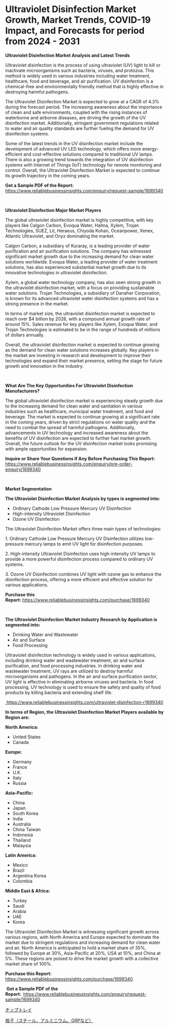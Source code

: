 <p><h1>Ultraviolet Disinfection Market Growth, Market Trends, COVID-19 Impact, and Forecasts for period from 2024 - 2031</h1></p><p><strong>Ultraviolet Disinfection Market Analysis and Latest Trends</strong></p>
<p><p>Ultraviolet disinfection is the process of using ultraviolet (UV) light to kill or inactivate microorganisms such as bacteria, viruses, and protozoa. This method is widely used in various industries including water treatment, healthcare, food and beverage, and air purification. UV disinfection is a chemical-free and environmentally friendly method that is highly effective in destroying harmful pathogens.</p><p>The Ultraviolet Disinfection Market is expected to grow at a CAGR of 4.3% during the forecast period. The increasing awareness about the importance of clean and safe environments, coupled with the rising instances of waterborne and airborne diseases, are driving the growth of the UV disinfection market. Additionally, stringent government regulations related to water and air quality standards are further fueling the demand for UV disinfection systems.</p><p>Some of the latest trends in the UV disinfection market include the development of advanced UV LED technology, which offers more energy-efficient and cost-effective solutions compared to traditional UV lamps. There is also a growing trend towards the integration of UV disinfection systems with Internet of Things (IoT) technology for remote monitoring and control. Overall, the Ultraviolet Disinfection Market is expected to continue its growth trajectory in the coming years.</p></p>
<p><strong>Get a Sample PDF of the Report:&nbsp;</strong> <a href="https://www.reliablebusinessinsights.com/enquiry/request-sample/1699340">https://www.reliablebusinessinsights.com/enquiry/request-sample/1699340</a></p>
<p>&nbsp;</p>
<p><strong>Ultraviolet Disinfection Major Market Players</strong></p>
<p><p>The global ultraviolet disinfection market is highly competitive, with key players like Calgon Carbon, Evoqua Water, Halma, Xylem, Trojan Technologies, SUEZ, Lit, Heraeus, Chiyoda Kohan, Oceanpower, Xenex, Atlantic Ultraviolet, and Onyx dominating the market. </p><p>Calgon Carbon, a subsidiary of Kuraray, is a leading provider of water purification and air purification solutions. The company has witnessed significant market growth due to the increasing demand for clean water solutions worldwide. Evoqua Water, a leading provider of water treatment solutions, has also experienced substantial market growth due to its innovative technologies in ultraviolet disinfection.</p><p>Xylem, a global water technology company, has also seen strong growth in the ultraviolet disinfection market, with a focus on providing sustainable water solutions. Trojan Technologies, a subsidiary of Danaher Corporation, is known for its advanced ultraviolet water disinfection systems and has a strong presence in the market.</p><p>In terms of market size, the ultraviolet disinfection market is expected to reach over $4 billion by 2026, with a compound annual growth rate of around 15%. Sales revenue for key players like Xylem, Evoqua Water, and Trojan Technologies is estimated to be in the range of hundreds of millions of dollars annually.</p><p>Overall, the ultraviolet disinfection market is expected to continue growing as the demand for clean water solutions increases globally. Key players in the market are investing in research and development to improve their technologies and expand their market presence, setting the stage for future growth and innovation in the industry.</p></p>
<p>&nbsp;</p>
<p><strong>What Are The Key Opportunities For Ultraviolet Disinfection Manufacturers?</strong></p>
<p><p>The global ultraviolet disinfection market is experiencing steady growth due to the increasing demand for clean water and sanitation in various industries such as healthcare, municipal water treatment, and food and beverage. The market is expected to continue growing at a significant rate in the coming years, driven by strict regulations on water quality and the need to combat the spread of harmful pathogens. Additionally, advancements in UV technology and increased awareness about the benefits of UV disinfection are expected to further fuel market growth. Overall, the future outlook for the UV disinfection market looks promising with ample opportunities for expansion.</p></p>
<p><strong>Inquire or Share Your Questions If Any Before Purchasing This Report:</strong> <a href="https://www.reliablebusinessinsights.com/enquiry/pre-order-enquiry/1699340">https://www.reliablebusinessinsights.com/enquiry/pre-order-enquiry/1699340</a></p>
<p>&nbsp;</p>
<p><strong>Market Segmentation</strong></p>
<p><strong>The Ultraviolet Disinfection Market Analysis by types is segmented into:</strong></p>
<p><ul><li>Ordinary Cathode Low Pressure Mercury UV Disinfection</li><li>High-intensity Ultraviolet Disinfection</li><li>Ozone UV Disinfection</li></ul></p>
<p><p>The Ultraviolet Disinfection Market offers three main types of technologies: </p><p>1. Ordinary Cathode Low Pressure Mercury UV Disinfection utilizes low-pressure mercury lamps to emit UV light for disinfection purposes.</p><p> </p><p>2. High-intensity Ultraviolet Disinfection uses high-intensity UV lamps to provide a more powerful disinfection process compared to ordinary UV systems.</p><p> </p><p>3. Ozone UV Disinfection combines UV light with ozone gas to enhance the disinfection process, offering a more efficient and effective solution for various applications.</p></p>
<p><strong>Purchase this Report:&nbsp;</strong><a href="https://www.reliablebusinessinsights.com/purchase/1699340">https://www.reliablebusinessinsights.com/purchase/1699340</a></p>
<p>&nbsp;</p>
<p><strong>The Ultraviolet Disinfection Market Industry Research by Application is segmented into:</strong></p>
<p><ul><li>Drinking Water and Wastewater</li><li>Air and Surface</li><li>Food Processing</li></ul></p>
<p><p>Ultraviolet disinfection technology is widely used in various applications, including drinking water and wastewater treatment, air and surface purification, and food processing industries. In drinking water and wastewater treatment, UV rays are utilized to destroy harmful microorganisms and pathogens. In the air and surface purification sector, UV light is effective in eliminating airborne viruses and bacteria. In food processing, UV technology is used to ensure the safety and quality of food products by killing bacteria and extending shelf life.</p></p>
<p><a href="https://www.reliablebusinessinsights.com/ultraviolet-disinfection-r1699340">&nbsp;https://www.reliablebusinessinsights.com/ultraviolet-disinfection-r1699340</a></p>
<p><strong>In terms of Region, the Ultraviolet Disinfection Market Players available by Region are:</strong></p>
<p>
    <p> <strong> North America: </strong>
        <ul>
            <li>United States</li>
            <li>Canada</li>
        </ul>
        </p> 
    <p> <strong> Europe: </strong>
        <ul>
            <li>Germany</li>
            <li>France</li>
            <li>U.K.</li>
            <li>Italy</li>
            <li>Russia</li>
        </ul>
        </p> 
    <p> <strong> Asia-Pacific: </strong>
        <ul>
            <li>China</li>
            <li>Japan</li>
            <li>South Korea</li>
            <li>India</li>
            <li>Australia</li>
            <li>China Taiwan</li>
            <li>Indonesia</li>
            <li>Thailand</li>
            <li>Malaysia</li>
        </ul>
        </p> 
    <p> <strong> Latin America: </strong>
        <ul>
            <li>Mexico</li>
            <li>Brazil</li>
            <li>Argentina Korea</li>
            <li>Colombia</li>
        </ul>
        </p> 
    <p> <strong> Middle East & Africa: </strong>
        <ul>
            <li>Turkey</li>
            <li>Saudi</li>
            <li>Arabia</li>
            <li>UAE</li>
            <li>Korea</li>
        </ul>
    </p>
    </p>
<p><p>The Ultraviolet Disinfection Market is witnessing significant growth across various regions, with North America and Europe expected to dominate the market due to stringent regulations and increasing demand for clean water and air. North America is anticipated to hold a market share of 35%, followed by Europe at 30%, Asia-Pacific at 20%, USA at 10%, and China at 5%. These regions are poised to drive the market growth with a collective market share of 100%.</p></p>
<p><strong>Purchase this Report: </strong><a href="https://www.reliablebusinessinsights.com/purchase/1699340">https://www.reliablebusinessinsights.com/purchase/1699340</a></p>
<p>&nbsp;<strong>Get a Sample PDF of the Report:&nbsp;&nbsp;</strong><a href="https://www.reliablebusinessinsights.com/enquiry/request-sample/1699340">https://www.reliablebusinessinsights.com/enquiry/request-sample/1699340</a></p>
<p><strong></strong></p>
<p><p><a href="https://github.com/xtkhtofdt934839/Market-Research-Report-List-2/blob/main/4799754123784.md">チップトレイ</a></p><p><a href="https://medium.com/@byroalenzuela76845/%E3%82%B0%E3%83%AC%E3%83%BC%E3%83%86%E3%82%A3%E3%83%B3%E3%82%B0-%E9%8B%BC-%E3%82%A2%E3%83%AB%E3%83%9F-grp%E3%81%AA%E3%81%A9-%E3%81%AE%E5%B8%82%E5%A0%B4%E3%82%B7%E3%82%A7%E3%82%A2%E3%81%AE%E5%A4%89%E5%8C%96%E3%81%A8%E5%B8%82%E5%A0%B4%E6%88%90%E9%95%B7%E3%81%AE%E3%83%88%E3%83%AC%E3%83%B3%E3%83%892024%E5%B9%B4%E3%81%8B%E3%82%892031%E5%B9%B4%E3%81%BE%E3%81%A7-4d2573b5bc7a">格子（スチール、アルミニウム、GRPなど）</a></p></p>